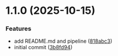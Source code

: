 # 1.1.0 (2025-10-15)


### Features

* add README.md and pipeline ([818abc3](https://github.com/hawk-digital-environments/hawki-client-backend-php/commit/818abc3470c6e8ffbefd2f8ab7c66ef338170b3c))
* initial commit ([3b8fd94](https://github.com/hawk-digital-environments/hawki-client-backend-php/commit/3b8fd94bba547949b1c7bb75f799bb1c5c206812))




